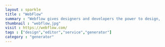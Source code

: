 ```yaml
---
layout : sparkle
title : "WebFlow"
summary : "Webflow gives designers and developers the power to design, build, and launch responsive websites visually, while writing clean, semantic code for you."
thumbnail : "webflow.jpg"
visit : https://webflow.com/
tags : ["design","editor","service","generator"]
category : "generator"
---
```


